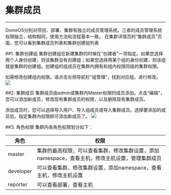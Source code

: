 # 集群成员
---
DomeOS分别对项目、部署、集群有独立的成员管理系统。三者的成员管理系统权限独立，结构相同，使用方法和流程基本一致。
在集群详情页的“集群成员”页面，您可以看到集群成员列表和集群创建组列表

##1. 集群创建组
集群创建组在新建集群的时候在“创建者”一项指定。如果您选择用个人身份创建，则该集群没有创建组；如果您选择用某个组的身份创建，则该组就是集群的创建组。创建组的组成员在集群内拥有和组内权限同级的集群权限。

如需修改创建组内权限，请点击左侧导航栏“组管理”，找到对应组，进行修改。
![](http://881471b33d4f9.cdn.sohucs.com/q_mini/newproject61.jpg)


##2. 集群成员
集群成员由admin或集群内Master权限的成员添加。点击“编辑”，您可以添加新成员，修改现有集群成员的权限，以及删除现有集群成员。

添加成员时，您可以选择导入用户、导入组成员或导入集群成员。选择要添加的成员后，指定集群内权限即可添加新成员了。
![](http://881471b33d4f9.cdn.sohucs.com/q_mini/newproject62.jpg)

##3. 角色权限
集群内各角色权限划分如下：

| 角色 |权限 |
| -- | -- |
| master | 集群的最高权限，可以查看集群，修改集群设置，添加namespace，查看主机，修改主机设置，管理集群成员 |
| developer | 可以查看集群，修改集群设置，添加namespace，查看主机，修改主机设置 |
| reporter | 可以查看部署，查看主机|
